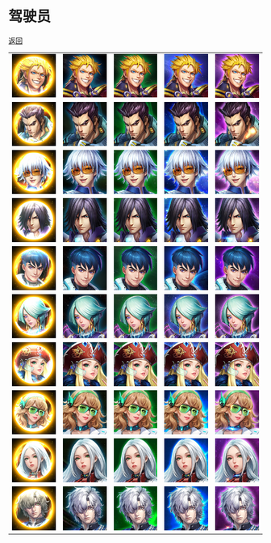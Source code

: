 # 驾驶员

[返回](../)

|                     |                       |                       |                       |                       |
| ------------------- | --------------------- | --------------------- | --------------------- | --------------------- |
| ![](./driver-1.jpg) | ![](./driver-1-1.jpg) | ![](./driver-1-2.jpg) | ![](./driver-1-3.jpg) | ![](./driver-1-4.jpg) |
| ![](./driver-2.jpg) | ![](./driver-2-1.jpg) | ![](./driver-2-2.jpg) | ![](./driver-2-3.jpg) | ![](./driver-2-4.jpg) |
| ![](./driver-3.jpg) | ![](./driver-3-1.jpg) | ![](./driver-3-2.jpg) | ![](./driver-3-3.jpg) | ![](./driver-3-4.jpg) |
| ![](./driver-4.jpg) | ![](./driver-4-1.jpg) | ![](./driver-4-2.jpg) | ![](./driver-4-3.jpg) | ![](./driver-4-4.jpg) |
| ![](./driver-5.jpg) | ![](./driver-5-1.jpg) | ![](./driver-5-2.jpg) | ![](./driver-5-3.jpg) | ![](./driver-5-4.jpg) |
| ![](./driver-6.jpg) | ![](./driver-6-1.jpg) | ![](./driver-6-2.jpg) | ![](./driver-6-3.jpg) | ![](./driver-6-4.jpg) |
| ![](./driver-7.jpg) | ![](./driver-7-1.jpg) | ![](./driver-7-2.jpg) | ![](./driver-7-3.jpg) | ![](./driver-7-4.jpg) |
| ![](./driver-8.jpg) | ![](./driver-8-1.jpg) | ![](./driver-8-2.jpg) | ![](./driver-8-3.jpg) | ![](./driver-8-4.jpg) |
| ![](./driver-9.jpg) | ![](./driver-9-1.jpg) | ![](./driver-9-2.jpg) | ![](./driver-9-3.jpg) | ![](./driver-9-4.jpg) |
| ![](./driver-10.jpg) | ![](./driver-10-1.jpg) | ![](./driver-10-2.jpg) | ![](./driver-10-3.jpg) | ![](./driver-10-4.jpg) |
